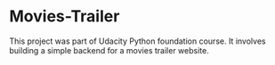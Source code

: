 # Movies-Trailer
This project was part of Udacity Python foundation course.
It involves building a simple backend for a movies trailer website.